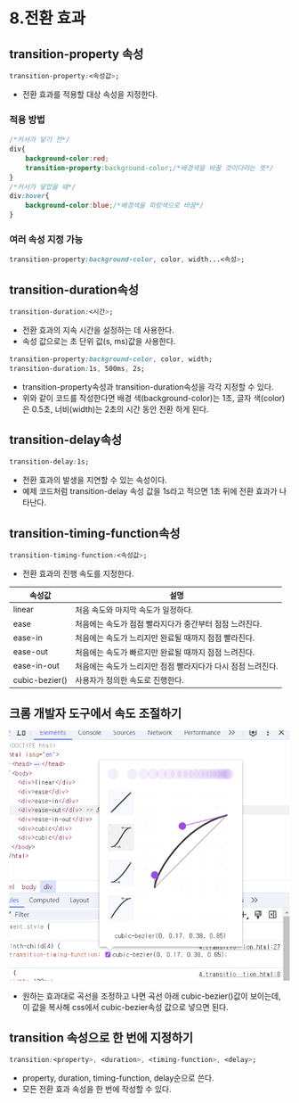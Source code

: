 # 8.전환 효과

## transition-property 속성

```css
transition-property:<속성값>;
```

- 전환 효과를 적용할 대상 속성을 지정한다.

### 적용 방법

```css
/*커서가 닿기 전*/
div{
    background-color:red;
    transition-property:background-color;/*배경색을 바꿀 것이다라는 뜻*/
}
/*커서가 닿았을 때*/
div:hover{
    background-color:blue;/*배경색을 파랑색으로 바꿈*/
}
```

### 여러 속성 지정 가능

```css
transition-property:background-color, color, width...<속성>;
```

## transition-duration속성

```css
transition-duration:<시간>;
```

- 전환 효과의 지속 시간을 설정하는 데 사용한다.
- 속성 값으로는 초 단위 값(s, ms)값을 사용한다.

```css
transition-property:background-color, color, width;
transition-duration:1s, 500ms, 2s;
```

- transition-property속성과 transition-duration속성을 각각 지정할 수 있다.
- 위와 같이 코드를 작성한다면 배경 색(background-color)는 1초, 글자 색(color)은 0.5초, 너비(width)는 2초의 시간 동안 전환 하게 된다.

## transition-delay속성

```css
transition-delay:1s;
```

- 전환 효과의 발생을 지연할 수 있는 속성이다.
- 예제 코드처럼 transition-delay 속성 값을 1s라고 적으면 1초 뒤에 전환 효과가 나타난다.

## transition-timing-function속성

```css
transition-timing-function:<속성값>;
```

- 전환 효과의 진행 속도를 지정한다.

| 속성값 | 설명 |
| --- | --- |
| linear | 처음 속도와 마지막 속도가 일정하다. |
| ease | 처음에는 속도가 점점 빨라지다가 중간부터 점점 느려진다. |
| ease-in | 처음에는 속도가 느리지만 완료될 때까지 점점 빨라진다. |
| ease-out | 처음에는 속도가 빠르지만 완료될 때까지 점점 느려진다. |
| ease-in-out | 처음에는 속도가 느리지만 점점 빨라지다가 다시 점점 느려진다. |
| cubic-bezier() | 사용자가 정의한 속도로 진행한다. |

## 크롬 개발자 도구에서 속도 조절하기

![image.png](./img/스크린샷8)

- 원하는 효과대로 곡선을 조정하고 나면 곡선 아래 cubic-bezier()값이 보이는데, 이 값을 복사해 css에서 cubic-bezier속성 값으로 넣으면 된다.

## transition 속성으로 한 번에 지정하기

```css
transition:<property>, <duration>, <timing-function>, <delay>;
```

- property, duration, timing-function, delay순으로 쓴다.
- 모든 전환 효과 속성을 한 번에 작성할 수 있다.
